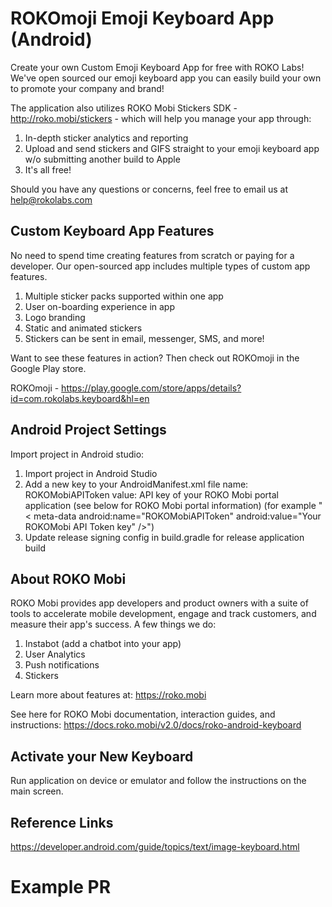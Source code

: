 # ROKOmoji Emoji Keyboard App (Android)
Create your own Custom Emoji Keyboard App for free with ROKO Labs! We've open sourced our emoji keyboard app you can easily build your own to promote your company and brand!

The application also utilizes ROKO Mobi Stickers SDK - http://roko.mobi/stickers - which will help you manage your app through:

1. In-depth sticker analytics and reporting
2. Upload and send stickers and GIFS straight to your emoji keyboard app w/o submitting another build to Apple 
3. It's all free! 

Should you have any questions or concerns, feel free to email us at help@rokolabs.com

## Custom Keyboard App Features
No need to spend time creating features from scratch or paying for a developer. Our open-sourced app includes multiple types of custom app features.

1. Multiple sticker packs supported within one app
2. User on-boarding experience in app
3. Logo branding
4. Static and animated stickers
5. Stickers can be sent in email, messenger, SMS, and more!

Want to see these features in action? Then check out ROKOmoji in the Google Play store.

ROKOmoji - https://play.google.com/store/apps/details?id=com.rokolabs.keyboard&hl=en

## Android Project Settings
Import project in Android studio:

1. Import project in Android Studio
2. Add a new key to your AndroidManifest.xml file
name: ROKOMobiAPIToken
value: API key of your ROKO Mobi portal application (see below for ROKO Mobi portal information)
(for example "<&nbsp;meta-data android:name="ROKOMobiAPIToken" android:value="Your ROKOMobi API Token key" />")
3. Update release signing config in build.gradle for release application build

## About ROKO Mobi
ROKO Mobi provides app developers and product owners with a suite of tools to accelerate mobile development, engage and track customers, and measure their app's success. A few things we do:

1. Instabot (add a chatbot into your app)
2. User Analytics
3. Push notifications
4. Stickers

Learn more about features at:
https://roko.mobi

See here for ROKO Mobi documentation, interaction guides, and instructions:
https://docs.roko.mobi/v2.0/docs/roko-android-keyboard

## Activate your New Keyboard
Run application on device or emulator and follow the instructions on the main screen.

## Reference Links
https://developer.android.com/guide/topics/text/image-keyboard.html

# Example PR
